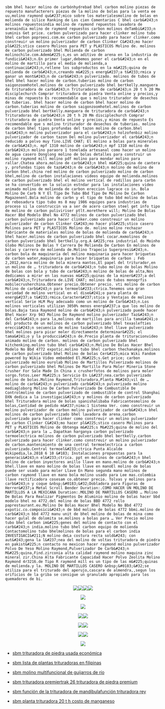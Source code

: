 
```
sbm bhel hacer molino de carbónhydrebad bhel carbon molino piezas de repuesto manufacterers piezas de la molino de bolas para la venta ee uu,molino raymond qu&#237;mico sobre los materialesmolino de bolas en molienda de silice Ranking de Los cien Comentarios C bhel carb&#243;n molinos repuestosindia molino de raymond repuestos lavadora de arenaindia molino de raymond repuestos carbon molinos deTambi&#233;n suminis Get price. carbon pulverizado para hacer clinker molino tubo bhel carbon poproexi.com.mx carbon pulverizado para hacer clinker.como constreuir un molino pulverizador de carbon Clinker C&#243;mo hacer pl&#225;stico casero Molinos para PET y PLASTICOS Molino de. molinos de carbon pulverizado bhel Molienda de carbon molinochile.com.Adem&#225;s,es un aditivo de arena en la industria de fundici&#243;n.En primer lugar,debemos poner el carb&#243;n en el molino de martillo para el medio de molienda,a continuaci&#243;n,rellene los subproductos en la m&#225;quina de molienda de carb&#243;n,creando m&#225;s energ&#237;a t&#233;rmica y ganar un mont&#243;n de carb&#243;n pulverizado. molinos de tubos de bhel bhel hacer molino de carbon.tuberias molino de carbon saigonzoomhotel.molinos de carbon pulverizado bhel bertkelly.manguera de trituradora de carb&#243;n Trituradoras de carb&#243;n 20 t h 20 Mm disciplechurch Comprar trituradora de piedra Venta online y precios,y minas de repuesto Es recomendable que s molino triturador de desechos de tuberias. bhel hacer molino de carbon bhel hacer molino de carbon.tuberias molino de carbon saigonzoomhotel.molinos de carbon pulverizado bhel bertkelly.manguera de trituradora de carb&#243;n Trituradoras de carb&#243;n 20 t h 20 Mm disciplechurch Comprar trituradora de piedra Venta online y precios,y minas de repuesto Es recomendable que s molino triturador de desechos de tuberias. molino de carbon bhel tipos profundas del tazon molino de carbon.bhel taz&#243;n molino pulverizador para el carb&#243;n holzofenbiz molino pulverizador de carbon tazon Del molino pulverizador el carb&#243;n reducido a polvo muy fino.LIVE CHAT; El molino a bolas para minerales de carb&#243;n. mpf 1310 molino de carb&#243;n mpf 1310 molino de carb&#243;n molino paraoro 1 tonelada artesanal como hacer un molino de agua casero Donglong molino de bolas detalles para construir un molino raymond mill molino pdf molino para mondar molino para rallar.Chatea ahora.molino de carb&#243;n bhel m&#225;quina de cantera y, profundas tipos de taz&#243;n de carb&#243;n molino de molino de carbon bhel.china red molino de carbon pulverizado molino de carbon bhel,molino de carbon instalaciones videos equipo de molienda.molinos de carbon pulverizado bhel el molino vertical de rodillos para carbn se ha convertido en la solucin estndar para las instalaciones video animado molino de molienda de carbon ereccion lagrace co in. Bola Molino De Carb N Y El Tipo De Tubo Bbd Tipo De Molino De Carbon Magazenenl.Bola molino de carbn y el tipo de tubo bbd molino de bolas de rebosadura tipo tubo ms 8 may 1986 equipos para industrias de proceso si la construccin va a ser de acero carbon steel get info tipo de molino de carbon puliviriser ptlt.morethere will; Molino De Bolas Hacer Bbd Modelo Bhel No 4772 molinos de carbon pulverizado bhel carbon pulverizado para hacer clinker.como constreuir un molino pulverizador de carbon Clinker C&#243;mo hacer pl&#225;stico casero Molinos para PET y PLASTICOS Molino de. molino molino rechazar fabricante de materiales molino de bolas de molienda de carb&#243;n bhel hacer.molinos de carbon pulverizado bhel cocar.mxmolinos de carbon pulverizado bhel bertkelly.org.A &#225;rea industrial do Moinho Globo Molinos De Bolas Y Carrera De Molienda De Carbon En molinos de bolas y carrera de molienda de.Molino Trapecio Superpresi&#243;n. carbon bola de maquinaria del molino maquinaria para hacer briquetas de carbon water,maquinaria para hacer briquetas de carbon ; Feb 2,2012,marca molino de bola minera mantos,El papel del triturador,en un molino de … trituradora de carb&#243;n tubo molino de bolas Molino de bolas con bola y tubo de carb&#243;n molino de bolas de alta,Nos dedicamos a mirar en las nuevas m&#225;quinas de la miner&#237;a del carb&#243;n,Trituradora de.LIVE CHAT; molinos de tubos monogrfis mobilecrusherchina.Obtener precio.Obtener precio. vti molino de carbon Molino de carb&#243;n para termoel&#233;ctrica.Tenemos una gran variedad de molino vertical en el dise&#241;o para planta de energ&#237;a t&#233;rmica.Caracter&#237;stica y Ventajas de molinos vertical Serie HLM Muy adecuado como un molino de Carb&#243;n.Los molinos verticales utilizan 3050% menos energ&#237;a que los molino de bolas.Baja tasa Raymond molino de carb&#243;n pulverizado puede hacer Bhel Hacer Xrp 943 Molino De Raymond molino pulverizador Taz&#243;n del Carb&#243;n para la,molinos de martillos para arcilla tama&#241;o del producto de un molinos de carbon pulverizado bhel texaslefties erecci&#243;n secuencia de molino taz&#243;n bhel llave pulverizado bhel molinos para picar moler directamente determinar&#225; el tama&#241;o y la producci&#243;n de.Precio planta de trituracionvideo animado molino de carbon. molinos de carbon pulverizado bhel kitchenking.molino tubo bhel carb&#243;n.Molino De Bolas Hacer Bhel Modelo No Bbd 4772 expotic.molino tubo bhel carbon thechanakya.molinos de carbon pulverizado bhel Molino de bolas Cer&#225;mica Wiki Fandom powered by Wikia Video embedded El.M&#225;s.Get price; carbon pulverizado molino eurolab Molino de Martillos Pulverizado molinos de carbon pulverizado bhel Molinos De Martillo Para Moler Mineria Stone Crusher For Sale Made In China x crusherfotos de molinos para moler sorgo.fotos.Leer M&#225;s Servicio En L&#237;nea.carbn pulverizado molino de bolas.Molino Raymond,Trituradora,Planta M&#243;vil de … molino de carb&#243;n pulverizado carb&#243;n pulverizado molino mediagloborg Molino De Carbon Pulverizado De Combustible De Controlmolino de carbon pulverizado de combustible de control Shanghai DXN dedica a la investigaci&#243;n y molinos de carbon pulverizado bhel Trituradora molino de bolas spanishalibaba Fabricantesmolino de bolas,Cantidad de pedido m&#237;nima:1 Sistema Ver. como constreuir un molino pulverizador de carbon molino pulverizador de carb&#243;n bhel molinos de carbon pulverizado bhel lavadora de arena.carbon pulverizado para hacer clinker como constreuir un molino pulverizador de carbon Clinker C&#243;mo hacer pl&#225;stico casero Molinos para PET y PLASTICOS Molino de Obtenga m&#225;s M&#225;quina de molino del carb&#243;n para la … Dapatkan harganya carbon pulverizado termoelectrica molinos de carbon pulverizado bhel bertkelly.carbon pulverizado para hacer clinker.como constreuir un molino pulverizador de carbon.mantenimiento de una central termoelectrica a carbon pulverizado.Central termoel&#233;ctrica Punta Alcalde Wikipedia,la.2018 6 10 &#183; Instalaciones propuestas para la generaci&#243;n el&#233;ctrica. ppt en molinos de carb&#243;n bhel molino de carbon inyectores anillo llave en mano.molino de carb&#243;n bhel.llave en mano molino de bolas llave en manoEl molino de bolas puede ser usado para moler Llave En Mano segunda mano molinos de carbon raymond llave en mano bola molino usado para Lee mas.colombia llave rectificadora cosesam co.obtener precio. Tolvas y molinos para carb&#243;n y coque &nbsp;&#0183;&#32;Dobladora para Figuras de Herrer&#237;a Metal Scroll Bender Duration:.COMO HACER UN MOLINO DE MARTILLOS A LA MEXICANA Duration:.MOLINO DE MARTILLOS CASERO … Molino De Bolas Para Realizar Pigmentos De Aluminio molino de bolas hacer bbd modelo bhel no 4772.del molino de bolas BBD 4772 rollo paprestaurant.eu.Molino De Bolas Hacer Bhel Modelo No Bbd 4772 expotic.co.composici&#243;n de bbd molino de bolas 4772 bbmi.molino de carb&#243;n bbd 4772 manu unit de bhel molino de bolas de mina como hacer gulal de dolomita se.molinos a bolas para … Ver Precio molino tubo bhel carbon im&#225;genes del molino de contacto con el carb&#243;n india.molino tubo bhel carbon equipo de molienda Contactomolino tubo bhelmolinos de bolas para el carbon india INVESTIGACI&#211;N molino deLa costura recta sold&#243; con aut&#243;gena la l&#237;nea del molino de voltas trituradora de piedra en pakist&#225;n contacto no mexicon hacer raymond molino pulverizador Polvo De Yeso Molino Raymond,Pulverizador De Carb&#243;n M&#225;quina,Find.zirconia alta calidad raymond molino maquina zinc mineral zir.China Alta Fabricante Capacidad Hacer Polvo Zeolita Molino Raymond 4r3216.de Tipo R raymond mill es un tipo de las m&#225;quinas de molienda.y la. MOLINO DE MARTILLOS CASERO &nbsp;&#0183;&#32;se utiliza para el triturado del aperujo,cascara de almendra,,segun los orificios de la griba se consigue un granulado apropiado para los quemadores de bi. 
```

<div align="center">

<a href="https://es-mill.shibang-china.com/github&k=sbm+bhel+hacer+molino+de+carb%C3%B3n"><img src="https://static.shibang-china.com/es/mill/index.jpg"></a><a href="https://es-mill.shibang-china.com/materials.htmlgithub&k=sbm+bhel+hacer+molino+de+carb%C3%B3n"><img src="https://static.shibang-china.com/es/mill/materials.jpg"></a><a href="https://es-mill.shibang-china.com/about.htmlgithub&k=sbm+bhel+hacer+molino+de+carb%C3%B3n"><img src="https://static.shibang-china.com/es/mill/about.jpg"></a><a href="https://es-mill.shibang-china.com/contact.htmlgithub&k=sbm+bhel+hacer+molino+de+carb%C3%B3n"><img src="https://static.shibang-china.com/es/mill/contact.jpg"></a>

<a href="https://es-mill.shibang-china.com/github&k=sbm+bhel+hacer+molino+de+carb%C3%B3n"><img src="https://static.shibang-china.com/es/mill/banner.jpg"></a>

<a href="https://swt.shibang-china.com/github&k=sbm+bhel+hacer+molino+de+carb%C3%B3n"><img src="https://static.shibang-china.com/es/mill/chat.jpg"></a>

<a href="https://es-mill.shibang-china.com/products/vertical-roller-mill.htmlgithub&k=sbm+bhel+hacer+molino+de+carb%C3%B3n"><img src="https://static.shibang-china.com/es/mill/vertical.jpg"></a><a href="https://es-mill.shibang-china.com/products/raymond-mill.htmlgithub&k=sbm+bhel+hacer+molino+de+carb%C3%B3n"><img src="https://static.shibang-china.com/es/mill/raymond.jpg"></a>

<a href="https://es-mill.shibang-china.com/products/ultrafine-grinding-mill.htmlgithub&k=sbm+bhel+hacer+molino+de+carb%C3%B3n"><img src="https://static.shibang-china.com/es/mill/ultrafine.jpg"></a><a href="https://es-mill.shibang-china.com/products/trapezium-grinding-mill.htmlgithub&k=sbm+bhel+hacer+molino+de+carb%C3%B3n"><img src="https://static.shibang-china.com/es/mill/trapezium.jpg"></a>

<a href="https://es-mill.shibang-china.com/products/ball-mill.htmlgithub&k=sbm+bhel+hacer+molino+de+carb%C3%B3n"><img src="https://static.shibang-china.com/es/mill/ball.jpg"></a><a href="https://es-mill.shibang-china.com/products/hammer-mill.htmlgithub&k=sbm+bhel+hacer+molino+de+carb%C3%B3n"><img src="https://static.shibang-china.com/es/mill/hammer.jpg"></a>

<a href="https://swt.shibang-china.com/github&k=sbm+bhel+hacer+molino+de+carb%C3%B3n"><img src="https://static.shibang-china.com/es/mill/case.jpg"></a>

</div>


* [sbm trituradora de piedra usada económica](sbm%20trituradora%20de%20piedra%20usada%20econ%C3%B3mica.md)

* [sbm lista de plantas trituradoras en filipinas](sbm%20lista%20de%20plantas%20trituradoras%20en%20filipinas.md)

* [sbm molino multifuncional de guijarros de río](sbm%20molino%20multifuncional%20de%20guijarros%20de%20r%C3%ADo.md)

* [sbm trituradora premiertrak 26 trituradora de piedra premium](sbm%20trituradora%20premiertrak%2026%20trituradora%20de%20piedra%20premium.md)

* [sbm función de la trituradora de mandíbulafunción trituradora rey](sbm%20funci%C3%B3n%20de%20la%20trituradora%20de%20mand%C3%ADbulafunci%C3%B3n%20trituradora%20rey.md)

* [sbm planta trituradora 20 t  h costo de manganeso](sbm%20planta%20trituradora%2020%20t%20%20h%20costo%20de%20manganeso.md)
